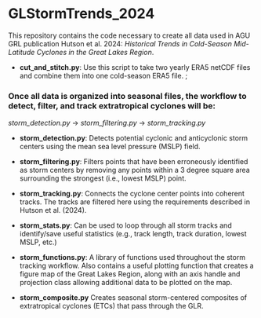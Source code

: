 # GLStormTrends_2024

This repository contains the code necessary to create all data used in AGU GRL publication Hutson et al. 2024: _Historical Trends in Cold-Season Mid-Latitude Cyclones in the Great Lakes Region_. 

 - **cut_and_stitch.py**: Use this script to take two yearly ERA5 netCDF files and combine them into one cold-season ERA5 file. ;

### Once all data is organized into seasonal files, the workflow to detect, filter, and track extratropical cyclones will be:

_storm_detection.py_ $\rightarrow$ _storm_filtering.py_ $\rightarrow$ _storm_tracking.py_

 - **storm_detection.py**: Detects potential cyclonic and anticyclonic storm centers using the mean sea level pressure (MSLP) field. 

 - **storm_filtering.py**: Filters points that have been erroneously identified as storm centers by removing any points within a 3 degree square area surrounding the strongest (i.e., lowest MSLP) point.

 - **storm_tracking.py**: Connects the cyclone center points into coherent tracks. The tracks are filtered here using the requirements described in Hutson et al. (2024). 

 - **storm_stats.py**: Can be used to loop through all storm tracks and identify/save useful statistics (e.g., track length, track duration, lowest MSLP, etc.) 

 - **storm_functions.py**: A library of functions used throughout the storm tracking workflow. Also contains a useful plotting function that creates a figure map of the Great Lakes Region, along with an axis handle and projection class allowing additional data to be plotted on the map. 

 - **storm_composite.py** Creates seasonal storm-centered composites of extratropical cyclones (ETCs) that pass through the GLR. 
